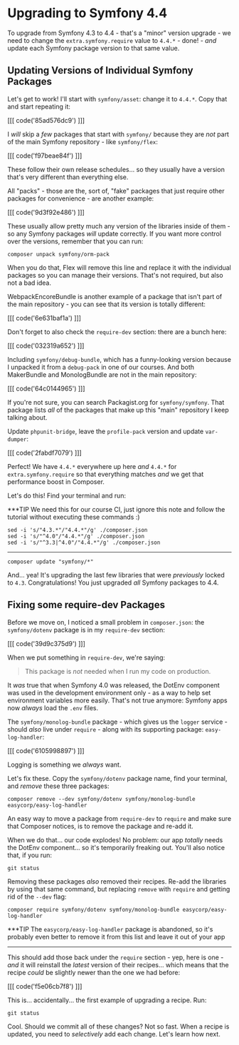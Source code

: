 # Upgrading to Symfony 4.4

To upgrade from Symfony 4.3 to 4.4 - that's a "minor" version upgrade - we need
to change the `extra.symfony.require` value to `4.4.*` - done! - *and* update
each Symfony package version to that same value.

## Updating Versions of Individual Symfony Packages

Let's get to work! I'll start with `symfony/asset`: change it to `4.4.*`. Copy
that and start repeating it:

[[[ code('85ad576dc9') ]]]

I *will* skip a *few* packages that start with `symfony/` because they are *not*
part of the main Symfony repository - like `symfony/flex`:

[[[ code('f97beae84f') ]]]

These follow their own release schedules... so they usually have a version that's
very different than everything else.

All "packs" - those are the, sort of, "fake" packages that just require other
packages for convenience - are another example:

[[[ code('9d3f92e486') ]]]

These usually allow pretty much any version of the libraries inside of them - so
any Symfony packages *will* update correctly. If you want more control over the
versions, remember that you can run:

```terminal
composer unpack symfony/orm-pack
```

When you do that, Flex will remove this line and replace it with the individual
packages so you can manage their versions. That's not required, but also not a
bad idea.

WebpackEncoreBundle is another example of a package that isn't part of the main
repository - you can see that its version is totally different:

[[[ code('6e631baf1a') ]]]

Don't forget to also check the `require-dev` section: there are a bunch here:

[[[ code('032319a652') ]]]

Including `symfony/debug-bundle`, which has a funny-looking version because
I unpacked it from a `debug-pack` in one of our courses. And both MakerBundle and
MonologBundle are not in the main repository:

[[[ code('64c0144965') ]]]

If you're not sure, you can search Packagist.org for `symfony/symfony`. That package
lists *all* of the packages that make up this "main" repository I keep talking about.

Update `phpunit-bridge`, leave the `profile-pack` version and update `var-dumper`:

[[[ code('2fabdf7079') ]]]

Perfect! We have `4.4.*` everywhere up here *and* `4.4.*` for `extra.symfony.require`
so that everything matches *and* we get that performance boost in Composer.

Let's do this! Find your terminal and run:

***TIP
We need this for our course CI, just ignore this note and follow the tutorial without executing these commands :)
```terminal-silent
sed -i 's/"4.3.*"/"4.4.*"/g' ./composer.json
sed -i 's/"^4.0"/"4.4.*"/g' ./composer.json
sed -i 's/"^3.3|^4.0"/"4.4.*"/g' ./composer.json
```
***

```terminal
composer update "symfony/*"
```

And... yea! It's upgrading the last few libraries that were *previously* locked
to `4.3`. Congratulations! You just upgraded *all* Symfony packages to 4.4.

## Fixing some require-dev Packages

Before we move on, I noticed a small problem in `composer.json`: the `symfony/dotenv`
package is in my `require-dev` section:

[[[ code('39d9c375d9') ]]]

When we put something in `require-dev`, we're saying:

> This package is *not* needed when I run my code on production.

It *was* true that when Symfony 4.0 was released, the DotEnv component was used
in the development environment only - as a way to help set environment variables
more easily. That's not true anymore: Symfony apps now *always* load the `.env`
files.

The `symfony/monolog-bundle` package - which gives us the `logger` service -
should *also* live under `require` - along with its supporting package:
`easy-log-handler`:

[[[ code('6105998897') ]]]

Logging is something we *always* want.

Let's fix these. Copy the `symfony/dotenv` package name, find your terminal,
and *remove* these three packages:

```terminal skip-ci
composer remove --dev symfony/dotenv symfony/monolog-bundle easycorp/easy-log-handler
```

An easy way to move a package from `require-dev` to `require` and make sure that
Composer notices, is to remove the package and re-add it.

When we do that... our code explodes! No problem: our app *totally* needs the DotEnv
component... so it's temporarily freaking out. You'll also notice that, if you run:

```terminal
git status
```

Removing these packages *also* removed their recipes. Re-add the libraries by
using that same command, but replacing `remove` with `require` and getting rid
of the `--dev` flag:

```terminal-silent skip-ci
composer require symfony/dotenv symfony/monolog-bundle easycorp/easy-log-handler
```

***TIP
The `easycorp/easy-log-handler` package is abandoned, so it's probably even better
to remove it from this list and leave it out of your app
***

This should add those back under the `require` section - yep, here is one - *and*
it will reinstall the *latest* version of their recipes... which means that the
recipe *could* be slightly newer than the one we had before:

[[[ code('f5e06cb7f8') ]]]

This is... accidentally... the first example of upgrading a recipe. Run:

```terminal
git status
```

Cool. Should we commit all of these changes? Not so fast. When a recipe is updated,
you need to *selectively* add each change. Let's learn how next.
